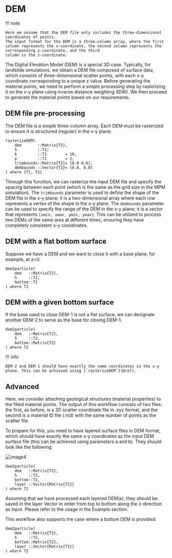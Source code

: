 # DEM

!!! note

    Here we assume that the DEM file only includes the three-dimensional coordinates of points. 
    The input format for the DEM is a three-column array, where the first column represents the x-coordinate, the second column represents the corresponding y-coordinate, and the third 
    column is the z-coordinate.

The Digital Elevation Model (DEM) is a special 3D case. Typically, for landslide simulations, we obtain a DEM file composed of surface data, which consists of three-dimensional scatter points, with each x-y coordinate corresponding to a unique z value. Before generating the material points, we need to perform a simple processing step by rasterizing it on the x-y plane using inverse distance weighting (IDW). We then proceed to generate the material points based on our requirements.

## DEM file pre-processing

The DEM file is a simple three-column array. Each DEM must be rasterized to ensure it is structured (regular) in the x-y plane.

```@docs
rasterizeDEM(
    dem       ::Matrix{T2},
    h         ::T2; 
    k         ::T1        = 10, 
    p         ::T1        = 2, 
    trimbounds::Matrix{T2}= [0.0 0.0], 
    dembounds ::Vector{T2}= [0.0, 0.0]
) where {T1, T2}
```

Through this function, we can rasterize the input DEM file and specify the spacing between each point (which is the same as the grid size in the MPM simulation). The `trimbounds` parameter is used to define the shape of the DEM file in the x-y plane; it is a two-dimensional array where each row represents a vertex of the shape in the x-y plane. The `dembounds` parameter can be used to specify the range of the DEM in the x-y plane; it is a vector that represents `[xmin, xmax, ymin, ymax]`. This can be utilized to process two DEMs of the same area at different times, ensuring they have completely consistent x-y coordinates.

## DEM with a flat bottom surface

Suppose we have a DEM and we want to close it with a base plane, for example, at z=0.

```@docs
dem2particle(
    dem   ::Matrix{T2}, 
    h     ::T2, 
    bottom::T2
) where T2
```

## DEM with a given bottom surface

If the base used to close DEM-1 is not a flat surface, we can designate another DEM-2 to serve as the base for closing DEM-1.

```@docs
dem2particle(
    dem   ::Matrix{T2}, 
    h     ::T2, 
    bottom::Matrix{T2}
) where T2
```

!!! info

    DEM-2 and DEM-1 should have exactly the same coordinates in the x-y plane. This can be achieved using [`rasterizeDEM`](@ref).

## Advanced

Here, we consider attaching geological structures (material properties) to the filled material points. The output of this workflow consists of two files: the first, as before, is a 3D scatter coordinate file in .xyz format, and the second is a material ID file (.nid) with the same number of points as the scatter file.

To prepare for this, you need to have layered surface files in DEM format, which should have exactly the same x-y coordinates as the input DEM surface file (this can be achieved using parameters a and b). They should look like the following:

![image4](image4.png)

```@docs
dem2particle(
    dem   ::Matrix{T2}, 
    h     ::T2, 
    bottom::T2,
    layer ::Vector{Matrix{T2}}
) where T2
```

Assuming that we have processed each layered DEM(s), they should be saved in the layer Vector in order from top to bottom along the z-direction as input. Please refer to the usage in the Example section.

This workflow also supports the case where a bottom DEM is provided:

```@docs
dem2particle(
    dem   ::Matrix{T2}, 
    h     ::T2, 
    bottom::Matrix{T2},
    layer ::Vector{Matrix{T2}}
) where T2
```